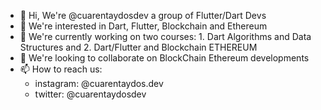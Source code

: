 - 👋 Hi, We're @cuarentaydosdev a group of Flutter/Dart Devs
- 👀 We're interested in Dart, Flutter, Blockchain and Ethereum
- 🌱 We're currently working on two courses: 1. Dart Algorithms and Data Structures and 2. Dart/Flutter and Blockchain ETHEREUM
- 💞️ We're looking to collaborate on BlockChain Ethereum developments 
- 📫 How to reach us: 
  - instagram: @cuarentaydos.dev 
  - twitter: @cuarentaydosdev

<!---
cuarentaydosdev/cuarentaydosdev is a ✨ special ✨ repository because its `README.md` (this file) appears on your GitHub profile.

**Fuentes**:

1. https://www.freecodecamp.org/learn/javascript-algorithms-and-data-structures/
2. https://ethereum.org/es/developers/docs/programming-languages/dart/
--->